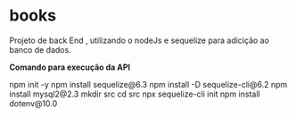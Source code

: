 # books

<p> Projeto de back End , utilizando o nodeJs e sequelize para adicição ao banco de dados.</p>
<strong> Comando para execução da API</strong>

<P> npm init -y
npm install sequelize@6.3
npm install -D sequelize-cli@6.2
npm install mysql2@2.3
mkdir src
cd src
npx sequelize-cli init
npm install dotenv@10.0 </p>
